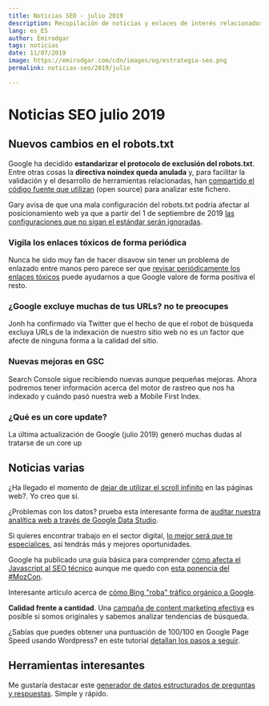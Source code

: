 ```yaml
---
title: Noticias SEO - julio 2019
description: Recopilación de noticias y enlaces de interés relacionados con el SEO y Marketing digital
lang: es_ES
author: Emirodgar
tags: noticias
date: 11/07/2019
image: https://emirodgar.com/cdn/images/og/estrategia-seo.png
permalink: noticias-seo/2019/julio

---
```


# Noticias SEO julio 2019

## Nuevos cambios en el robots.txt

Google ha decidido **estandarizar el protocolo de exclusión del robots.txt**. Entre otras cosas la **directiva noindex queda anulada** y, para facilitar la validación y el desarrollo de herramientas relacionadas, han [compartido el código fuente que utilizan](https://webmasters.googleblog.com/2019/07/repp-oss.html) (open source) para analizar este fichero. 

<amp-twitter 
  width="375"
  height="472"
  layout="responsive"
  data-tweetid="1145766318680858625">
</amp-twitter>

Gary avisa de que una mala configuración del robots.txt podría afectar al posicionamiento web ya que a partir del 1 de septiembre de 2019 [las configuraciones que no sigan el estándar serán ignoradas](https://webmasters.googleblog.com/2019/07/a-note-on-unsupported-rules-in-robotstxt.html).

<amp-twitter 
  width="375"
  height="472"
  layout="responsive"
  data-tweetid="1145951912900157440">
</amp-twitter>


### Vigila los enlaces tóxicos de forma periódica 

Nunca he sido muy fan de hacer disavow sin tener un problema de enlazado entre manos pero parece ser que [revisar periódicamente los enlaces tóxicos](https://www.seroundtable.com/amp/google-trust-algorithmic-links-27014.html) puede ayudarnos a que Google valore de forma positiva el resto.

### ¿Google excluye muchas de tus URLs? no te preocupes

Jonh ha confirmado vía Twitter que el hecho de que el robot de búsqueda excluya URLs de la indexación de nuestro sitio web no es un factor que afecte de ninguna forma a la calidad del sitio.

<amp-twitter 
  width="375"
  height="472"
  layout="responsive"
  data-tweetid="1149656887618486272">
</amp-twitter>

### Nuevas mejoras en GSC

Search Console sigue recibiendo nuevas aunque pequeñas mejoras. Ahora podremos tener información acerca del motor de rastreo que nos ha indexado y cuándo pasó nuestra web a Mobile First Index.

<amp-twitter 
  width="375"
  height="472"
  layout="responsive"
  data-tweetid="1143891813662486528">
</amp-twitter>

### ¿Qué es un core update?

La última actualización de Google (julio 2019) generó muchas dudas al tratarse de un core up

## Noticias varias

¿Ha llegado el momento de [dejar de utilizar el scroll infinito](http://www.invisionapp.com/inside-design/kill-infinite-scroll/) en las páginas web?. Yo creo que sí.

¿Problemas con los datos? prueba esta interesante forma de [auditar nuestra analítica web a través de Google Data Studio](http://www.charlesfarina.com/audit-your-google-analytics-data-with-google-data-studio/).

Si quieres encontrar trabajo en el sector digital, [lo mejor será que te especialices](https://www.kevin-indig.com/become-a-specialist-if-you-want-a-career-in-digital-marketing/), así tendrás más y mejores oportunidades.

Google ha publicado una guía básica para comprender [cómo afecta el Javascript al SEO técnico](https://developers.google.com/search/docs/guides/javascript-seo-basics) aunque me quedo con [esta ponencia del #MozCon](https://www.slideshare.net/paulshapiro/redefining-technical-seo-mozcon-2019-by-paul-shapiro).

Interesante artículo acerca de [cómo Bing "roba" tráfico orgánico a Google](https://www.tldrseo.com/bing-google-organic-traffic/).

**Calidad frente a cantidad**. Una [campaña de content marketing efectiva](https://riseatseven.com/blog/building-link-campaigns-that-top-tier-journalists-love-for-a-brand-that-no-ones-heard-of-or-likes/) es posible si somos originales y sabemos analizar tendencias de búsqueda.

¿Sabías que puedes obtener una puntuación de 100/100 en Google Page Speed usando Wordpress? en este tutorial [detallan los pasos a seguir](https://nickleroy.com/blog-posts/wordpress-site-speed/).

## Herramientas interesantes

Me gustaría destacar este [generador de datos estructurados de preguntas y respuestas](https://saijogeorge.com/json-ld-schema-generator/faq/). Simple y rápido. 
<!--stackedit_data:
eyJoaXN0b3J5IjpbMTY0Njk1NzAyNCwtMTk2NTQyNDg0OSwtMT
E0NzYwNjQ4MywyMDkwNTI0NDQsLTE4MjEzMjU2MzYsLTE0OTA4
MDU4NTcsLTY4ODMwODU1OCwtNjY1MTA1MzksLTEwNzM3MjM1Nz
EsLTEwMDQyMjgzMzYsLTE0MzI3NzY3ODAsMTcwNTA1NDIzMCw4
MTE2MzgwMDUsLTI2NTAzODIzNSwtMTYyNjA2NTg2N119
-->